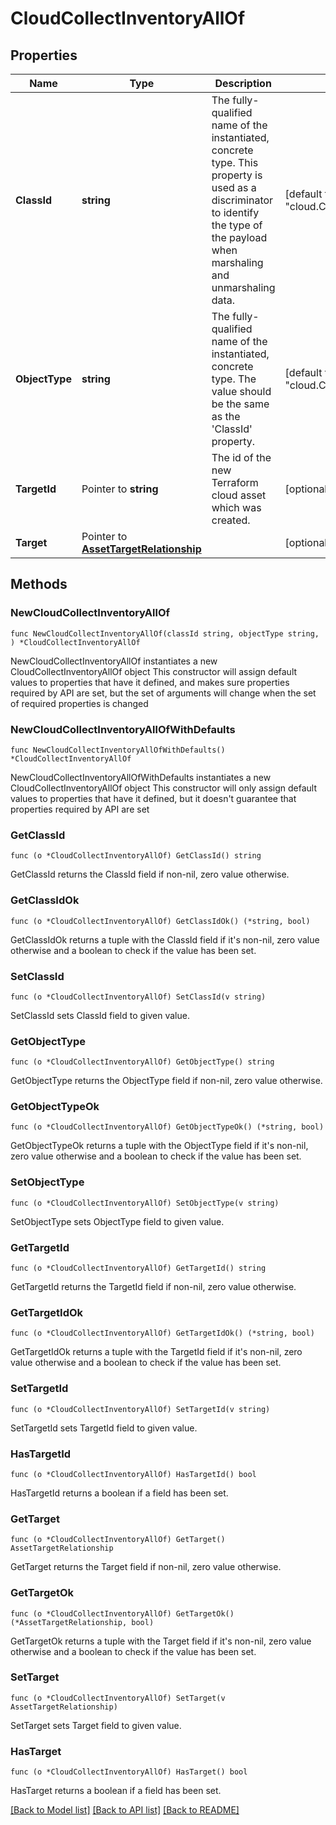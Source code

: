 # CloudCollectInventoryAllOf

## Properties

Name | Type | Description | Notes
------------ | ------------- | ------------- | -------------
**ClassId** | **string** | The fully-qualified name of the instantiated, concrete type. This property is used as a discriminator to identify the type of the payload when marshaling and unmarshaling data. | [default to "cloud.CollectInventory"]
**ObjectType** | **string** | The fully-qualified name of the instantiated, concrete type. The value should be the same as the &#39;ClassId&#39; property. | [default to "cloud.CollectInventory"]
**TargetId** | Pointer to **string** | The id of the new Terraform cloud asset which was created. | [optional] 
**Target** | Pointer to [**AssetTargetRelationship**](asset.Target.Relationship.md) |  | [optional] 

## Methods

### NewCloudCollectInventoryAllOf

`func NewCloudCollectInventoryAllOf(classId string, objectType string, ) *CloudCollectInventoryAllOf`

NewCloudCollectInventoryAllOf instantiates a new CloudCollectInventoryAllOf object
This constructor will assign default values to properties that have it defined,
and makes sure properties required by API are set, but the set of arguments
will change when the set of required properties is changed

### NewCloudCollectInventoryAllOfWithDefaults

`func NewCloudCollectInventoryAllOfWithDefaults() *CloudCollectInventoryAllOf`

NewCloudCollectInventoryAllOfWithDefaults instantiates a new CloudCollectInventoryAllOf object
This constructor will only assign default values to properties that have it defined,
but it doesn't guarantee that properties required by API are set

### GetClassId

`func (o *CloudCollectInventoryAllOf) GetClassId() string`

GetClassId returns the ClassId field if non-nil, zero value otherwise.

### GetClassIdOk

`func (o *CloudCollectInventoryAllOf) GetClassIdOk() (*string, bool)`

GetClassIdOk returns a tuple with the ClassId field if it's non-nil, zero value otherwise
and a boolean to check if the value has been set.

### SetClassId

`func (o *CloudCollectInventoryAllOf) SetClassId(v string)`

SetClassId sets ClassId field to given value.


### GetObjectType

`func (o *CloudCollectInventoryAllOf) GetObjectType() string`

GetObjectType returns the ObjectType field if non-nil, zero value otherwise.

### GetObjectTypeOk

`func (o *CloudCollectInventoryAllOf) GetObjectTypeOk() (*string, bool)`

GetObjectTypeOk returns a tuple with the ObjectType field if it's non-nil, zero value otherwise
and a boolean to check if the value has been set.

### SetObjectType

`func (o *CloudCollectInventoryAllOf) SetObjectType(v string)`

SetObjectType sets ObjectType field to given value.


### GetTargetId

`func (o *CloudCollectInventoryAllOf) GetTargetId() string`

GetTargetId returns the TargetId field if non-nil, zero value otherwise.

### GetTargetIdOk

`func (o *CloudCollectInventoryAllOf) GetTargetIdOk() (*string, bool)`

GetTargetIdOk returns a tuple with the TargetId field if it's non-nil, zero value otherwise
and a boolean to check if the value has been set.

### SetTargetId

`func (o *CloudCollectInventoryAllOf) SetTargetId(v string)`

SetTargetId sets TargetId field to given value.

### HasTargetId

`func (o *CloudCollectInventoryAllOf) HasTargetId() bool`

HasTargetId returns a boolean if a field has been set.

### GetTarget

`func (o *CloudCollectInventoryAllOf) GetTarget() AssetTargetRelationship`

GetTarget returns the Target field if non-nil, zero value otherwise.

### GetTargetOk

`func (o *CloudCollectInventoryAllOf) GetTargetOk() (*AssetTargetRelationship, bool)`

GetTargetOk returns a tuple with the Target field if it's non-nil, zero value otherwise
and a boolean to check if the value has been set.

### SetTarget

`func (o *CloudCollectInventoryAllOf) SetTarget(v AssetTargetRelationship)`

SetTarget sets Target field to given value.

### HasTarget

`func (o *CloudCollectInventoryAllOf) HasTarget() bool`

HasTarget returns a boolean if a field has been set.


[[Back to Model list]](../README.md#documentation-for-models) [[Back to API list]](../README.md#documentation-for-api-endpoints) [[Back to README]](../README.md)



